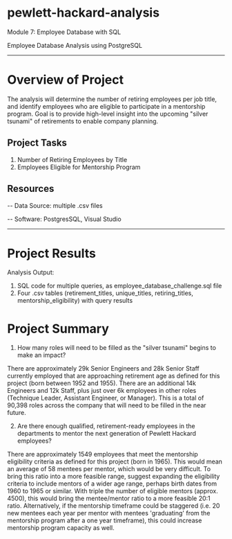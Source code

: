 # pewlett-hackard-analysis
Module 7: Employee Database with SQL

Employee Database Analysis using PostgreSQL

------------------------------
# Overview of Project
The analysis will determine the number of retiring employees per job title, and identify employees who are eligible to participate in a mentorship program. Goal is to provide  high-level insight into the upcoming "silver tsunami" of retirements to enable company planning. 

## Project Tasks
1. Number of Retiring Employees by Title
2. Employees Eligible for Mentorship Program

## Resources
-- Data Source: multiple .csv files

-- Software: PostgresSQL, Visual Studio


-------------------------------

# Project Results

Analysis Output: 

1. SQL code for multiple queries, as employee_database_challenge.sql file 
2. Four .csv tables (retirement_titles, unique_titles, retiring_titles, mentorship_eligibility) with query results

>
>

# Project Summary

1. How many roles will need to be filled as the "silver tsunami" begins to make an impact?

There are approximately 29k Senior Engineers and 28k Senior Staff currently employed that are approaching retirement age as defined for this project (born between 1952 and 1955). There are an additional 14k Engineers and 12k Staff, plus just over 6k employees in other roles (Technique Leader, Assistant Engineer, or Manager). This is a total of 90,398 roles across the company that will need to be filled in the near future. 

2. Are there enough qualified, retirement-ready employees in the departments to mentor the next generation of Pewlett Hackard employees?

There are approximately 1549 employees that meet the mentorship eligibility criteria as defined for this project (born in 1965). This would mean an average of 58 mentees per mentor, which would be very difficult. 
To bring this ratio into a more feasible range, suggest expanding the eligibility criteria to include mentors of a wider age range, perhaps birth dates from 1960 to 1965 or similar. With triple the number of eligible mentors (approx. 4500), this would bring the mentee/mentor ratio to a more feasible 20:1 ratio. Alternatively, if the mentorship timeframe could be staggered (i.e. 20 new mentees each year per mentor with mentees 'graduating' from the mentorship program after a one year timeframe), this could increase mentorship program capacity as well. 

